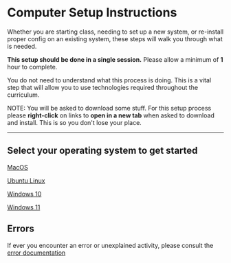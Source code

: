 # Computer Setup Instructions

Whether you are starting class, needing to set up a new system, or re-install proper config on an existing system, these steps will walk you through what is needed. 

**This setup should be done in a single session.**  Please allow a minimum of **1** hour to complete.

You do not need to understand what this process is doing. This is a vital step that will allow you to use technologies required throughout the curriculum.

NOTE: You will be asked to download some stuff.  For this setup process please **right-click** on links to **open in a new tab** when asked to download and install.  This is so you don't lose your place. 

---

## Select your operating system to get started

[MacOS](./system-setup/README.md)

[Ubuntu Linux](./system-setup/README.md)

[Windows 10](./windows/windows-10.md)

[Windows 11](./windows/windows-11.md)

## Errors

If ever you encounter an error or unexplained activity, please consult the [error documentation](./error/error.md)
